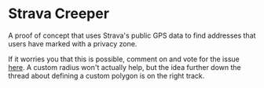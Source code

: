 Strava Creeper
==============

A proof of concept that uses Strava's public GPS data to find addresses that
users have marked with a privacy zone.

If it worries you that this is possible, comment on and vote for the issue
[here](https://strava.zendesk.com/entries/26000160-Choose-custom-radius-for-the-Privacy-Zone).
A custom radius won't actually help, but the idea further down the thread
about defining a custom polygon is on the right track.
